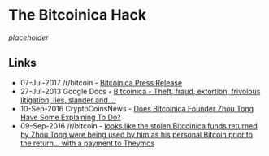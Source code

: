 
# The Bitcoinica Hack

_placeholder_

## Links

* 07-Jul-2017 /r/bitcoin - [Bitcoinica Press Release](https://www.reddit.com/r/Bitcoin/comments/w6xen/bitcoinica_press_release/)
* 27-Jul-2013 Google Docs - [Bitcoinica - Theft, fraud, extortion, frivolous litigation, lies, slander and ...](https://docs.google.com/document/d/1-QMiae2yQthRMZgSq8KisK5NcjYDxkyDjzLcDp3FoTQ/edit)
* 10-Sep-2016 CryptoCoinsNews - [Does Bitcoinica Founder Zhou Tong Have Some Explaining To Do?](https://www.cryptocoinsnews.com/bitcoinica-founder-zhou-tong-explaining/)
* 09-Sep-2016 /r/bitcoin - [looks like the stolen Bitcoinica funds returned by Zhou Tong were being used by him as his personal Bitcoin prior to the return... with a payment to Theymos](https://www.reddit.com/r/Bitcoin/comments/3k5zen/looks_like_the_stolen_bitcoinica_funds_returned/)
